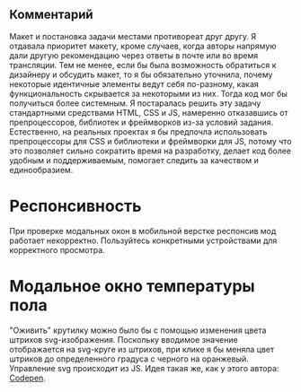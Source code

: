 ## Комментарий

Макет и постановка задачи местами противореат друг другу. 
Я отдавала приоритет макету, кроме случаев, когда авторы напрямую дали другую рекомендацию через ответы в почте или во время трансляции.
Тем не менее, если бы была возможность обратиться к дизайнеру и обсудить макет, то я бы обязательно уточнила, почему некоторые идентичные элементы ведут себя по-разному, какая функциональность скрывается за некоторыми из них. Тогда код мог бы получиться более системным.
Я постаралась решить эту задачу стандартными средствами HTML, CSS и JS, намеренно отказавшись от препроцессоров, библиотек и фреймворков из-за условий задания. 
Естественно, на реальных проектах я бы предпочла использовать препроцессоры для CSS и библиотеки и фреймворки для JS, потому что это позволяет сильно сократить время на разработку, делает код более удобным и поддерживаемым, помогает следить за качеством и единообразием.

# Респонсивность

При проверке модальных окон в мобильной верстке респонсив мод работает некорректно. 
Пользуйтесь конкретными устройствами для корректного просмотра.

# Модальное окно температуры пола

"Оживить" крутилку можно было бы с помощью изменения цвета штрихов svg-изображения.
Поскольку вводимое значение отображается на svg-круге из штрихов, при клике я бы меняла цвет штриков до определенного градуса с черного на оранжевый.
Управление svg происходит из JS. 
Идея такая же, как у этого автора: [Codepen](https://codepen.io/enxaneta/pen/EVYRJJ).
